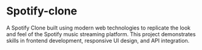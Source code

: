 # Spotify-clone
A Spotify Clone built using modern web technologies to replicate the look and feel of the Spotify music streaming platform. This project demonstrates skills in frontend development, responsive UI design, and API integration.
